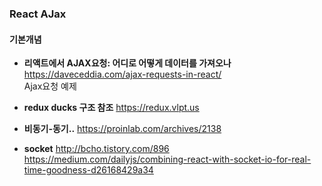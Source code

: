 ### React AJax  

#### 기본개념  

- **리액트에서 AJAX요청: 어디로 어떻게 데이터를 가져오나**  
  https://daveceddia.com/ajax-requests-in-react/  
  Ajax요청 예제

- **redux ducks 구조 참조**
  https://redux.vlpt.us

- **비동기-동기..**
  https://proinlab.com/archives/2138

- **socket**
  http://bcho.tistory.com/896
  https://medium.com/dailyjs/combining-react-with-socket-io-for-real-time-goodness-d26168429a34